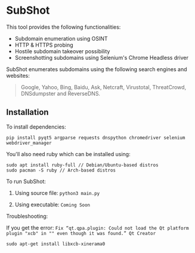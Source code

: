 # SubShot

This tool provides the following functionalities:
* Subdomain enumeration using OSINT
* HTTP & HTTPS probing
* Hostile subdomain takeover possibility
* Screenshotting subdomains using Selenium's Chrome Headless driver

SubShot enumerates subdomains using the following search engines and websites: 
> Google, Yahoo, Bing, Baidu, Ask, Netcraft, Virustotal, ThreatCrowd, DNSdumpster and ReverseDNS.

## Installation

To install dependencies:

~~~
pip install pyqt5 argparse requests dnspython chromedriver selenium webdriver_manager
~~~

You'll also need ruby which can be installed using:

~~~
sudo apt install ruby-full // Debian/Ubuntu-based distros
sudo pacman -S ruby // Arch-based distros
~~~

To run SubShot:

1. Using source file: `python3 main.py`

2. Using executable: `Coming Soon`

Troubleshooting:

If you get the error: `Fix “qt.qpa.plugin: Could not load the Qt platform plugin "xcb" in "" even though it was found.” Qt Creator`

~~~
sudo apt-get install libxcb-xinerama0
~~~
